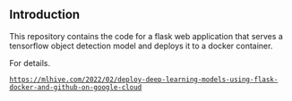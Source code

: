 ## Introduction
This repository contains the code for a flask web application that serves a tensorflow object detection model and deploys it to a docker container. 


For details.

[`https://mlhive.com/2022/02/deploy-deep-learning-models-using-flask-docker-and-github-on-google-cloud`](https://mlhive.com/2022/02/deploy-deep-learning-models-using-flask-docker-and-github-on-google-cloud)